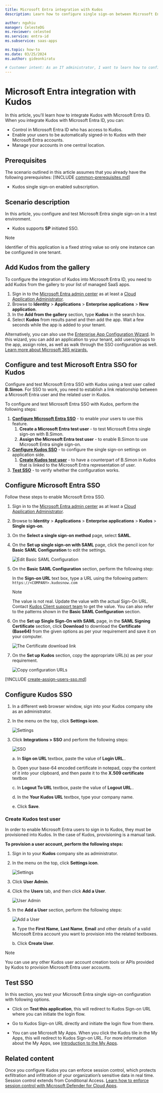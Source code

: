 ```yaml
---
title: Microsoft Entra integration with Kudos
description: Learn how to configure single sign-on between Microsoft Entra ID and Kudos.

author: nguhiu
manager: CelesteDG
ms.reviewer: celested
ms.service: entra-id
ms.subservice: saas-apps

ms.topic: how-to
ms.date: 03/25/2024
ms.author: gideonkiratu

# Customer intent: As an IT administrator, I want to learn how to configure single sign-on between Microsoft Entra ID and Kudos so that I can control who has access to Kudos, enable automatic sign-in with Microsoft Entra accounts, and manage my accounts in one central location.
---
```

# Microsoft Entra integration with Kudos

In this article,  you'll learn how to integrate Kudos with Microsoft Entra ID. When you integrate Kudos with Microsoft Entra ID, you can:

* Control in Microsoft Entra ID who has access to Kudos.
* Enable your users to be automatically signed-in to Kudos with their Microsoft Entra accounts.
* Manage your accounts in one central location.

## Prerequisites
The scenario outlined in this article assumes that you already have the following prerequisites:
[!INCLUDE [common-prerequisites.md](~/identity/saas-apps/includes/common-prerequisites.md)]
* Kudos single sign-on enabled subscription.

## Scenario description

In this article,  you configure and test Microsoft Entra single sign-on in a test environment.

* Kudos supports **SP** initiated SSO.

> [!NOTE]
> Identifier of this application is a fixed string value so only one instance can be configured in one tenant.

## Add Kudos from the gallery

To configure the integration of Kudos into Microsoft Entra ID, you need to add Kudos from the gallery to your list of managed SaaS apps.

1. Sign in to the [Microsoft Entra admin center](https://entra.microsoft.com) as at least a [Cloud Application Administrator](~/identity/role-based-access-control/permissions-reference.md#cloud-application-administrator).
1. Browse to **Identity** > **Applications** > **Enterprise applications** > **New application**.
1. In the **Add from the gallery** section, type **Kudos** in the search box.
1. Select **Kudos** from results panel and then add the app. Wait a few seconds while the app is added to your tenant.

 Alternatively, you can also use the [Enterprise App Configuration Wizard](https://portal.office.com/AdminPortal/home?Q=Docs#/azureadappintegration). In this wizard, you can add an application to your tenant, add users/groups to the app, assign roles, as well as walk through the SSO configuration as well. [Learn more about Microsoft 365 wizards.](/microsoft-365/admin/misc/azure-ad-setup-guides)

<a name='configure-and-test-azure-ad-sso-for-kudos'></a>

## Configure and test Microsoft Entra SSO for Kudos

Configure and test Microsoft Entra SSO with Kudos using a test user called **B.Simon**. For SSO to work, you need to establish a link relationship between a Microsoft Entra user and the related user in Kudos.

To configure and test Microsoft Entra SSO with Kudos, perform the following steps:

1. **[Configure Microsoft Entra SSO](#configure-azure-ad-sso)** - to enable your users to use this feature.
    1. **Create a Microsoft Entra test user** - to test Microsoft Entra single sign-on with B.Simon.
    1. **Assign the Microsoft Entra test user** - to enable B.Simon to use Microsoft Entra single sign-on.
1. **[Configure Kudos SSO](#configure-kudos-sso)** - to configure the single sign-on settings on application side.
    1. **[Create Kudos test user](#create-kudos-test-user)** - to have a counterpart of B.Simon in Kudos that is linked to the Microsoft Entra representation of user.
1. **[Test SSO](#test-sso)** - to verify whether the configuration works.

<a name='configure-azure-ad-sso'></a>

## Configure Microsoft Entra SSO

Follow these steps to enable Microsoft Entra SSO.

1. Sign in to the [Microsoft Entra admin center](https://entra.microsoft.com) as at least a [Cloud Application Administrator](~/identity/role-based-access-control/permissions-reference.md#cloud-application-administrator).
1. Browse to **Identity** > **Applications** > **Enterprise applications** > **Kudos** > **Single sign-on**.
1. On the **Select a single sign-on method** page, select **SAML**.
1. On the **Set up single sign-on with SAML** page, click the pencil icon for **Basic SAML Configuration** to edit the settings.

   ![Edit Basic SAML Configuration](common/edit-urls.png)

1. On the **Basic SAML Configuration** section, perform the following step:

    In the **Sign-on URL** text box, type a URL using the following pattern:
    `https://<COMPANY>.kudosnow.com`

	> [!NOTE]
	> The value is not real. Update the value with the actual Sign-On URL. Contact [Kudos Client support team](http://success.kudosnow.com/home) to get the value. You can also refer to the patterns shown in the **Basic SAML Configuration** section.

1. On the **Set up Single Sign-On with SAML** page, in the **SAML Signing Certificate** section, click **Download** to download the **Certificate (Base64)** from the given options as per your requirement and save it on your computer.

	![The Certificate download link](common/certificatebase64.png)

1. On the **Set up Kudos** section, copy the appropriate URL(s) as per your requirement.

	![Copy configuration URLs](common/copy-configuration-urls.png)

<a name='create-an-azure-ad-test-user'></a>

[!INCLUDE [create-assign-users-sso.md](~/identity/saas-apps/includes/create-assign-users-sso.md)]

## Configure Kudos SSO

1. In a different web browser window, sign into your Kudos company site as an administrator.

1. In the menu on the top, click **Settings icon**.

    ![Settings](./media/kudos-tutorial/menu.png "Settings")

1. Click **Integrations > SSO** and perform the following steps:

    ![SSO](./media/kudos-tutorial/account.png "SSO")

    a. In **Sign on URL** textbox, paste the value of  **Login URL**..

    b. Open your base-64 encoded certificate in notepad, copy the content of it into your clipboard, and then paste it to the **X.509 certificate** textbox

    c. In **Logout To URL** textbox, paste the value of  **Logout URL**..

    d. In the **Your Kudos URL** textbox, type your company name.

    e. Click **Save**.

### Create Kudos test user

In order to enable Microsoft Entra users to sign in to Kudos, they must be provisioned into Kudos. In the case of Kudos, provisioning is a manual task.

**To provision a user account, perform the following steps:**

1. Sign in to your **Kudos** company site as administrator.

1. In the menu on the top, click **Settings icon**.

   ![Settings](./media/kudos-tutorial/menu.png "Settings")

1. Click **User Admin**.

1. Click the **Users** tab, and then click **Add a User**.

   ![User Admin](./media/kudos-tutorial/users.png "User Admin")

1. In the **Add a User** section, perform the following steps:

    ![Add a User](./media/kudos-tutorial/create-users.png "Add a User")

    a. Type the **First Name**, **Last Name**, **Email** and other details of a valid Microsoft Entra account you want to provision into the related textboxes.

    b. Click **Create User**.

> [!NOTE]
> You can use any other Kudos user account creation tools or APIs provided by Kudos to provision Microsoft Entra user accounts.

## Test SSO

In this section, you test your Microsoft Entra single sign-on configuration with following options. 

* Click on **Test this application**, this will redirect to Kudos Sign-on URL where you can initiate the login flow. 

* Go to Kudos Sign-on URL directly and initiate the login flow from there.

* You can use Microsoft My Apps. When you click the Kudos tile in the My Apps, this will redirect to Kudos Sign-on URL. For more information about the My Apps, see [Introduction to the My Apps](https://support.microsoft.com/account-billing/sign-in-and-start-apps-from-the-my-apps-portal-2f3b1bae-0e5a-4a86-a33e-876fbd2a4510).

## Related content

Once you configure Kudos you can enforce session control, which protects exfiltration and infiltration of your organization’s sensitive data in real time. Session control extends from Conditional Access. [Learn how to enforce session control with Microsoft Defender for Cloud Apps](/cloud-app-security/proxy-deployment-aad).
